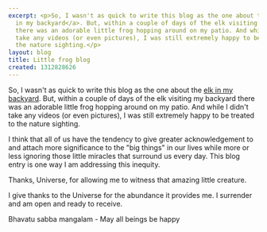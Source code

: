 ```yaml
---
excerpt: <p>So, I wasn't as quick to write this blog as the one about the <a href="/blog/2011/07/18/hello-hungry-guests">elk
  in my backyard</a>. But, within a couple of days of the elk visiting my backyard
  there was an adorable little frog hopping around on my patio. And while I didn't
  take any videos (or even pictures), I was still extremely happy to be treated to
  the nature sighting.</p>
layout: blog
title: Little frog blog
created: 1312828626
---
```

<p>So, I wasn't as quick to write this blog as the one about the <a href="/blog/2011/07/18/hello-hungry-guests">elk in my backyard</a>. But, within a couple of days of the elk visiting my backyard there was an adorable little frog hopping around on my patio. And while I didn't take any videos (or even pictures), I was still extremely happy to be treated to the nature sighting.</p><p>I think that all of us have the tendency to give greater acknowledgement to and attach more significance to the "big things" in our lives while more or less ignoring those little miracles that surround us every day. This blog entry is one way I am addressing this inequity.</p><p>Thanks, Universe, for allowing me to witness that amazing little creature.</p><p>I give thanks to the Universe for the abundance it provides me. I surrender and am open and ready to receive.</p><p>Bhavatu sabba mangalam - May all beings be happy</p>
